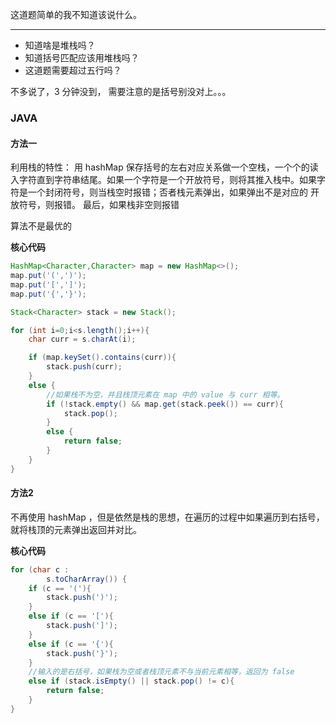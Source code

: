 这道题简单的我不知道该说什么。

-----

- 知道啥是堆栈吗？
- 知道括号匹配应该用堆栈吗？
- 这道题需要超过五行吗？

不多说了，3 分钟没到， 需要注意的是括号别没对上。。。
### JAVA
#### 方法一

利用栈的特性：
用 hashMap 保存括号的左右对应关系做一个空栈，一个个的读入字符直到字符串结尾。如果一个字符是一个开放符号，则将其推入栈中。如果字符是一个封闭符号，则当栈空时报错；否者栈元素弹出，如果弹出不是对应的
开放符号，则报错。
最后，如果栈非空则报错

算法不是最优的

**核心代码**

```java
HashMap<Character,Character> map = new HashMap<>();
map.put('(',')');
map.put('[',']');
map.put('{','}');

Stack<Character> stack = new Stack();

for (int i=0;i<s.length();i++){
	char curr = s.charAt(i);

	if (map.keySet().contains(curr)){
		stack.push(curr);
	}
	else {
		//如果栈不为空，并且栈顶元素在 map 中的 value 与 curr 相等。
		if (!stack.empty() && map.get(stack.peek()) == curr){
			stack.pop();
		}
		else {
			return false;
		}
	}
}
```


#### 方法2
不再使用 hashMap ，但是依然是栈的思想，在遍历的过程中如果遍历到右括号，就将栈顶的元素弹出返回并对比。

**核心代码**
```java
for (char c :
		s.toCharArray()) {
	if (c == '('){
		stack.push(')');
	}
	else if (c == '['){
		stack.push(']');
	}
	else if (c == '{'){
		stack.push('}');
	}
	//输入的是右括号，如果栈为空或者栈顶元素不与当前元素相等，返回为 false
	else if (stack.isEmpty() || stack.pop() != c){
		return false;
	}
}
```